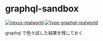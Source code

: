 # graphql-sandbox

[![nexus-realworld](https://github.com/KoichiKiyokawa/graphql-sandbox/actions/workflows/nexus-realworld.yml/badge.svg)](https://github.com/KoichiKiyokawa/graphql-sandbox/actions/workflows/nexus-realworld.yml)
[![type-graphql-realworld](https://github.com/KoichiKiyokawa/graphql-sandbox/actions/workflows/type-graphql-realworld.yml/badge.svg)](https://github.com/KoichiKiyokawa/graphql-sandbox/actions/workflows/type-graphql-realworld.yml)

graphql で色々試した結果を残しておく
